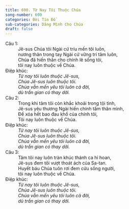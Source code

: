 ```yaml
---
title: 690. Từ Nay Tôi Thuộc Chúa
song-number: 690
categories: Đời Tín Đồ
sub-categories: Dâng Mình Cho Chúa
draft: false
---
```

<dl><dt>Câu 1:</dt><dd data-verse="1">Jê-sus Chúa tôi Ngài cứ tríu mến tôi luôn, <br/>nương thân trong tay Ngài cứ vững trí tâm luôn, <br/>Chúa đã hiến thân cho chính lẽ sống tôi, <br/>tôi nay luôn thuộc về Chúa. </dd><dt>Điệp khúc:</dt><dd data-chorus="1"><em>Từ nay tôi luôn thuộc Jê-sus, <br/>Chúa Jê-sus luôn thuộc tôi. <br/>Chúa vẫn mến yêu tôi luôn cả đời, <br/>dù trần gian có thay dời. </em></dd><dt>Câu 2:</dt><dd data-verse="2">Trong khi tâm tôi còn khắc khoải trong tội tình, <br/>Jê-sus yêu thương Ngài hiến chính tấm thân mình, <br/>Ðể xóa hết bao đau khổ của chính tôi, <br/>Tôi nay luôn thuộc về Chúa. </dd><dt>Điệp khúc:</dt><dd data-chorus="1"><em>Từ nay tôi luôn thuộc Jê-sus, <br/>Chúa Jê-sus luôn thuộc tôi. <br/>Chúa vẫn mến yêu tôi luôn cả đời, <br/>dù trần gian có thay dời. </em></dd><dt>Câu 3:</dt><dd data-verse="3">Tâm tôi nay luôn tràn khúc thánh ca hỉ hoan, <br/>Jê-sus đem tôi vượt thoát ách của Sa-tan. <br/>Huyết báu Chúa tuôn rơi đem cứu sống người, <br/>tôi nay luôn thuộc về Chúa. </dd><dt>Điệp khúc:</dt><dd data-chorus="1"><em>Từ nay tôi luôn thuộc Jê-sus, <br/>Chúa Jê-sus luôn thuộc tôi. <br/>Chúa vẫn mến yêu tôi luôn cả đời, <br/>dù trần gian có thay dời. </em></dd></dl>